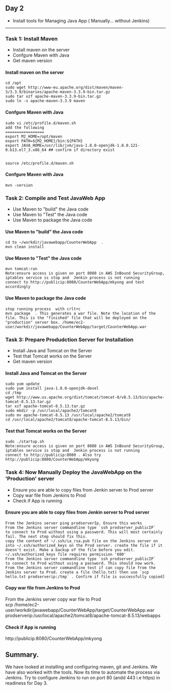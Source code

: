 
## Day 2

- Install tools for Managing Java App ( Manually... without Jenkins)


---

###  Task 1: Install Maven 

- Install maven on the server
- Confgure Maven with Java
- Get maven version


#### Install maven on the server

    cd /opt
    sudo wget http://www-eu.apache.org/dist/maven/maven-3/3.3.9/binaries/apache-maven-3.3.9-bin.tar.gz 
    sudo tar xzf apache-maven-3.3.9-bin.tar.gz
    sudo ln -s apache-maven-3.3.9 maven 

#### Confgure Maven with Java

    sudo vi /etc/profile.d/maven.sh
    add the following 
    =================
    export M2_HOME=/opt/maven
    export PATH=${M2_HOME}/bin:${PATH}
    export JAVA_HOME=/usr/lib/jvm/java-1.8.0-openjdk-1.8.0.121-0.b13.el7_3.x86_64 ## confirm if directory exist


    source /etc/profile.d/maven.sh

#### Confgure Maven with Java
    mvn -version



###  Task 2: Compile and Test JavaWeb App 

- Use Maven to "build" the Java code
- Use Maven to "Test" the Java code
- Use Maven to package the Java code

    
#### Use Maven to "build" the Java code

    cd to ~/workdir/javawebapp/CounterWebApp  . 
    mvn clean install  


#### Use Maven to "Test" the Java code  

    mvn tomcat:run
    Note:ensure access is given on port 8080 in AWS InBound SecurityGroup, iptables service is stop and  Jenkin process is not running
    connect to http://publicip:8080/CounterWebApp/mkyong and test accordingly


#### Use Maven to package the Java code

    stop running process  with crlt+c
    mvn package  . This generates a war file. Note the location of the file. This is the "finished" file that will be deployed on the "production" server box. /home/ec2-user/workdir/javawebapp/CounterWebApp/target/CounterWebApp.war



###  Task 3: Prepare Produdction Server for Installation

- Install Java and Tomcat on the Server
- Test that Tomcat works on the Server
- Get maven version


#### Install Java and Tomcat on the Server

    sudo yum update
    sudo yum install java-1.8.0-openjdk-devel
    cd /tmp
    wget http://www.us.apache.org/dist/tomcat/tomcat-8/v8.5.13/bin/apache-tomcat-8.5.13.tar.gz
    tar xzf apache-tomcat-8.5.13.tar.gz 
    sudo mkdir -p /usr/local/apache2/tomcat8
    sudo mv apache-tomcat-8.5.13 /usr/local/apache2/tomcat8
    cd /usr/local/apache2/tomcat8/apache-tomcat-8.5.13/bin/

    

#### Test that Tomcat works on the Server

    sudo ./startup.sh 
    Note:ensure access is given on port 8080 in AWS InBound SecurityGroup, iptables service is stop and  Jenkin process is not running
    connect to http://publicip:8080 . Also try http://publicip:8080/CounterWebApp/mkyong


###  Task 4: Now Manually Deploy the JavaWebApp on the 'Production' server 

- Ensure you are able to copy files from Jenkin server to Prod server
- Copy war file from Jenkins to Prod
- Check if App is running

#### Ensure you are able to copy files from Jenkin server to Prod server
    From the Jenkins server ping prodserverIp. Ensure this works
    From the Jenkins server commandline type `ssh prodserver_publicIP`   to connect to Prod without using a password. This will most certainly fail. The next step should fix this.
    copy the content of ~/.ssh/ia_rsa.pub file on the Jenkins server on into ~/.ssh/authorized_keys on the Prod server. create the file if it doesn't exist. Make a backup of the file before you edit. ~/.ssh/authorized_keys file requires permission '600'
    From the Jenkins server commandline type `ssh prodserver_publicIP`   to connect to Prod without using a password. This should now work.
    From the Jenkins server commandline test if can copy file from the Jenkins server to Prod. create a file (hello.txt) then use `scp hello.txt prodserverip:/tmp` . Confirm if file is successfully copied]


#### Copy war file from Jenkins to Prod
   From the Jenkins server copy war file to Prod  
   scp /home/ec2-user/workdir/javawebapp/CounterWebApp/target/CounterWebApp.war prodserverip:/usr/local/apache2/tomcat8/apache-tomcat-8.5.13/webapps

#### Check if App is running
   http://publicip:8080/CounterWebApp/mkyong




## Summary. 
 
We have looked at installing and configuring maven, git and Jenkins. We have also worked with the tools. Now its time to automate the process via Jenkins. Try to configure Jenkins to run on port 80 (andd 443 i.e https) in readiness for Day 3. 
